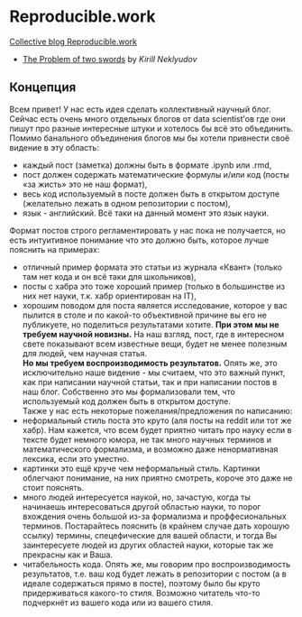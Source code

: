 Reproducible.work
=================

[Collective blog Reproducible.work](https://reproducible-work.ghost.io/)
  - [The Problem of two swords](http://nbviewer.jupyter.org/github/necludov/two-swords/blob/master/post.ipynb?flush_cache=true) by _Kirill Neklyudov_

## Концепция

Всем привет! У нас есть идея сделать коллективный научный блог. Сейчас есть очень много отдельных блогов от data scientist’ов где они пишут про разные интересные штуки и хотелось бы всё это объединить. Помимо банального объединения блогов мы бы хотели привнести своё видение в эту область:
- каждый пост (заметка) должны быть в формате .ipynb или .rmd,
- пост должен содержать математические формулы и/или код (посты «за жисть» это не наш формат),
- весь код используемый в посте должен быть в открытом доступе (желательно лежать в одном репозитории с постом),
- язык - английский. Всё таки на данный момент это язык науки.

Формат постов строго регламентировать у нас пока не получается, но есть интуитивное понимание что это должно быть, которое лучше пояснить на примерах:
- отличный пример формата это статьи из журнала «Квант» (только там нет кода и он всё таки для школьников),
- посты с хабра это тоже хороший пример (только в большинстве из них нет науки, т.к. хабр ориентирован на IT),
- хорошим поводом для поста является исследование, которое у вас пылится в столе и по какой-то объективной причине вы его не публикуете, но поделиться результатами хотите.
**При этом мы не требуем научной новизны.** На наш взгляд, пост, где в интересном свете показывают всем известные вещи, будет не менее полезным для людей, чем научная статья.  
**Но мы требуем воспроизводимость результатов.** Опять же, это исключительно наше видение - мы считаем, что это важный пункт, как при написании научной статьи, так и при написании постов в наш блог. Собственно это мы формализовали тем, что используемый код должен быть в открытом доступе.  
Также у нас есть некоторые пожелания/предложения по написанию:
- неформальный стиль поста это круто (аля посты на reddit или тот же хабр). Нам кажется, что всем будет приятно читать про науку если в тексте будет немного юмора, не так много научных терминов и математического формализма, и возможно даже ненормативная лексика, если это уместно.
- картинки это ещё круче чем неформальный стиль. Картинки облегчают понимание, на них приятно смотреть, короче это даже не стоит пояснять.
- много людей интересуется наукой, но, зачастую, когда ты начинаешь интересоваться другой областью науки, то порог вхождения очень большой из-за формализма и проффесиональных терминов. Постарайтесь пояснить (в крайнем случае дать хорошую ссылку) термины, спецефические для вашей области, и тогда Вы заинтересуете людей из других областей науки, которые так же прекрасны как и Ваша.
- читабельность кода. Опять же, мы говорим про воспроизводимость результатов, т.е. ваш код будет лежать в репозитории с постом (а в идеале содержаться прямо в посте), поэтому было бы круто придерживаться какого-то стиля. Возможно читатель что-то подчеркнёт из вашего кода или из вашего стиля.
